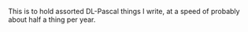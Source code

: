 This is to hold assorted DL-Pascal things I write, at a speed of probably about half a thing per year.
